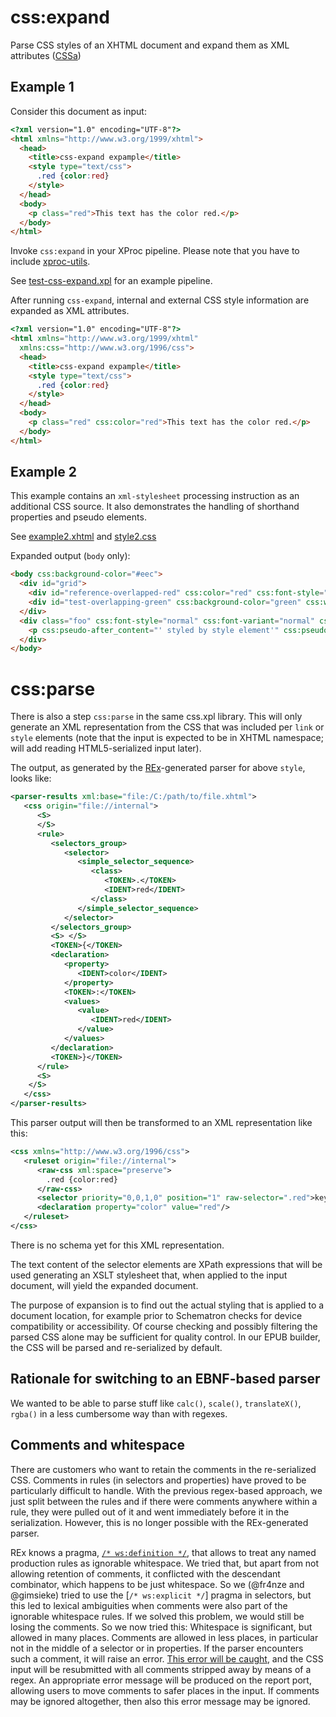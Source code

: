 # css:expand

Parse CSS styles of an XHTML document and expand them as XML attributes ([CSSa](https://github.com/le-tex/CSSa))

## Example 1

Consider this document as input:

```html
<?xml version="1.0" encoding="UTF-8"?>
<html xmlns="http://www.w3.org/1999/xhtml">
  <head>
    <title>css-expand expample</title>
    <style type="text/css">
      .red {color:red}
    </style>
  </head>
  <body>
    <p class="red">This text has the color red.</p>
  </body>
</html>

```

Invoke `css:expand` in your XProc pipeline. Please note 
that you have to include [xproc-utils](https://github.com/transpect/xproc-util).

See [test-css-expand.xpl](https://github.com/transpect/css-tools/blob/master/xpl/test-css-expand.xpl) for an example pipeline.


After running `css-expand`, internal and external CSS style information are expanded as XML attributes.
```html
<?xml version="1.0" encoding="UTF-8"?>
<html xmlns="http://www.w3.org/1999/xhtml" 
  xmlns:css="http://www.w3.org/1996/css">
  <head>
    <title>css-expand expample</title>
    <style type="text/css">
      .red {color:red}
    </style>
  </head>
  <body>
    <p class="red" css:color="red">This text has the color red.</p>
  </body>
</html>
```

## Example 2

This example contains an `xml-stylesheet` processing instruction as an additional CSS source. It also demonstrates the handling of 
shorthand properties and pseudo elements.

See [example2.xhtml](https://github.com/transpect/css-tools/blob/master/example/example2.xhtml) and [style2.css](https://github.com/transpect/css-tools/blob/master/example/style2.css)

Expanded output (`body` only):

```html
<body css:background-color="#eec">
  <div id="grid">
    <div id="reference-overlapped-red" css:color="red" css:font-style="normal" css:font-variant="normal" css:font-weight="normal" css:font-stretch="normal" css:font-size="100px" css:line-height="1" css:font-family="Ahem" css:grid-row="1" css:grid-column="1">R</div>
    <div id="test-overlapping-green" css:background-color="green" css:width="100px" css:height="100px" css:grid-row="1" css:grid-column="1" css:font-style="normal" css:font-variant="normal" css:font-weight="bold" css:font-stretch="normal" css:font-size="12px" css:line-height="120%" css:font-family="sans-serif"/>
  </div>
  <div class="foo" css:font-style="normal" css:font-variant="normal" css:font-weight="400" css:font-stretch="normal" css:font-size="80%" css:line-height="normal" css:font-family="'New Century Schoolbook', &#34;Palatino Linotype&#34;, serif">
    <p css:pseudo-after_content="' styled by style element'" css:pseudo-before_content="'styled by PI '" css:font-style="italic" css:font-variant="normal" css:font-weight="normal" css:font-stretch="normal" css:font-size="80%" css:line-height="normal" css:font-family="serif">Test</p>
  </div>
</body>
```

# css:parse

There is also a step `css:parse` in the same css.xpl library. This will only generate an XML representation from the CSS that was included per `link` or `style` elements (note that the input is expected to be in XHTML namespace; will add reading HTML5-serialized input later). 

The output, as generated by the [REx](http://bottlecaps.de/rex/)-generated parser for above `style`, looks like:

```xml
<parser-results xml:base="file:/C:/path/to/file.xhtml">
   <css origin="file://internal">
      <S>
      </S>
      <rule>
         <selectors_group>
            <selector>
               <simple_selector_sequence>
                  <class>
                     <TOKEN>.</TOKEN>
                     <IDENT>red</IDENT>
                  </class>
               </simple_selector_sequence>
            </selector>
         </selectors_group>
         <S> </S>
         <TOKEN>{</TOKEN>
         <declaration>
            <property>
               <IDENT>color</IDENT>
            </property>
            <TOKEN>:</TOKEN>
            <values>
               <value>
                  <IDENT>red</IDENT>
               </value>
            </values>
         </declaration>
         <TOKEN>}</TOKEN>
      </rule>
      <S>
    </S>
   </css>
</parser-results>
```

This parser output will then be transformed to an XML representation like this:

```xml
<css xmlns="http://www.w3.org/1996/css">
   <ruleset origin="file://internal">
      <raw-css xml:space="preserve">
        .red {color:red}
      </raw-css>
      <selector priority="0,0,1,0" position="1" raw-selector=".red">key('class', 'red')</selector>
      <declaration property="color" value="red"/>
   </ruleset>
</css>
```

There is no schema yet for this XML representation.

The text content of the selector elements are XPath expressions that will be used generating 
an XSLT stylesheet that, when applied to the input document, will yield the expanded document.

The purpose of expansion is to find out the actual styling that is applied to a document location, for example prior to Schematron checks for device compatibility or accessibility. Of course checking and possibly filtering the parsed CSS alone may be sufficient for quality control. In our EPUB builder, the CSS will be parsed and re-serialized by default. 

## Rationale for switching to an EBNF-based parser

We wanted to be able to parse stuff like `calc()`, `scale()`, `translateX()`, `rgba()` in a less cumbersome way than with regexes. 

## Comments and whitespace

There are customers who want to retain the comments in the re-serialized CSS. Comments in rules (in selectors and properties) have proved to be particularly difficult to handle. With the previous regex-based approach, we just split between the rules and if there were comments anywhere within a rule, they were pulled out of it and went immediately before it in the serialization. However, this is no longer possible with the REx-generated parser. 

REx knows a pragma, [`/* ws:definition */`](https://github.com/transpect/css-tools/commit/9e62b1da02856e72a02d07e60fa9c14be9eecc89#diff-2d7bf9880e9266456c02e71a533a4755L59), that allows to treat any named production rules as ignorable whitespace. We tried that, but apart from not allowing retention of comments, it conflicted with the descendant combinator, which happens to be just whitespace. So we (@fr4nze and @gimsieke) tried to use the [`/* ws:explicit */`] pragma in selectors, but this led to lexical ambiguities when comments were also part of the ignorable whitespace rules. If we solved this problem, we would still be losing the comments. So we now tried this: Whitespace is significant, but allowed in many places. Comments are allowed in less places, in particular not in the middle of a selector or in properties. If the parser encounters such a comment, it will raise an error. [This error will be caught](https://github.com/transpect/css-tools/commit/9e62b1da02856e72a02d07e60fa9c14be9eecc89#diff-b9619c16ea8c9baad938469e14e126aaR74), and the CSS input will be resubmitted with all comments stripped away by means of a regex. An appropriate error message will be produced on the report port, allowing users to move comments to safer places in the input. If comments may be ignored altogether, then also this error message may be ignored. 


